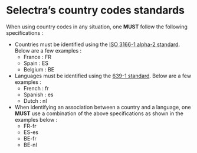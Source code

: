 # Selectra’s country codes standards

When using country codes in any situation, one **MUST** follow the following specifications :

* Countries must be identified using the [ISO 3166-1 alpha-2 standard](https://en.wikipedia.org/wiki/ISO_3166-1#Current_codes). Below are a few examples :
  * France : FR
  * Spain : ES
  * Belgium : BE
* Languages must be identified using the [639-1 standard](https://en.wikipedia.org/wiki/List_of_ISO_639-1_codes). Below are a few examples :
  * French : fr
  * Spanish : es
  * Dutch : nl
* When identifying an association between a country and a language, one **MUST** use a combination of the above specifications as shown in the examples below :
  * FR-fr
  * ES-es
  * BE-fr
  * BE-nl
  
